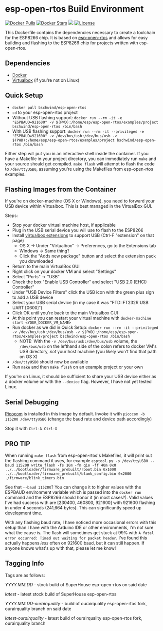 esp-open-rtos Build Environment
===============================

[![Docker Pulls](https://img.shields.io/docker/pulls/malachib/esp-open-rtos.svg)](https://hub.docker.com/r/malachib/esp-open-rtos/) [![Docker Stars](https://img.shields.io/docker/stars/malachib/esp-open-rtos.svg)](https://hub.docker.com/r/malachib/esp-open-rtos/) [![](https://images.microbadger.com/badges/image/malachib/esp-open-rtos.svg)](https://microbadger.com/images/malachib/esp-open-rtos "Get your own image badge on microbadger.com") [![License](https://img.shields.io/badge/license-MIT-blue.svg?style=flat)](https://github.com/bschwind/esp-build/blob/master/LICENSE)

This Dockerfile contains the dependencies necessary to create a toolchain for the ESP8266 chip.
It is based on [esp-open-rtos](https://github.com/SuperHouse/esp-open-rtos) and allows for easy building and flashing
to the ESP8266 chip for projects written with esp-open-rtos.

Dependencies
------------
- [Docker](https://www.docker.com/products/docker-toolbox)
- [Virtualbox](https://www.virtualbox.org/wiki/Downloads) (if you're not on Linux)

Quick Setup
-----------

* `docker pull bschwind/esp-open-rtos`
* `cd` to your esp-open-rtos project
* Without USB flashing support: `docker run --rm -it -e "ESPBAUD=921600" -v $(PWD):/home/esp/esp-open-rtos/examples/project bschwind/esp-open-rtos /bin/bash`
* With USB flashing support: `docker run --rm -it --privileged -e "ESPBAUD=921600" -v /dev/bus/usb:/dev/bus/usb -v $(PWD):/home/esp/esp-open-rtos/examples/project bschwind/esp-open-rtos /bin/bash`

Either step will put you in an interactive shell inside the container. If you have a Makefile in your project directory, you can immediately
run `make` and your source should get compiled. `make flash` will attempt to flash the code to `/dev/ttyUSB0`, assuming you're using the
Makefiles from esp-open-rtos examples.

Flashing Images from the Container
----------------------------------

If you're on docker-machine (OS X or Windows), you need to forward your USB device within Virtualbox. This is best managed in the VirtualBox GUI.

Steps:

* Stop your docker virtual machine host, if applicable
* Plug in the USB serial device you will use to flash to the ESP8266
* Install [virtualbox extensions](https://www.virtualbox.org/wiki/Downloads) to support USB (Ctrl-F "extension" on that page)
  * OS X -> Under "Virtualbox" -> Preferences, go to the Extensions tab
  * Windows -> Same thing?
  * Click the "Adds new package" button and select the extension pack you downloaded
* Return to the main VirtualBox GUI
* Right click on your docker VM and select "Settings"
* Select "Ports" -> "USB"
* Check the box "Enable USB Controller" and select "USB 2.0 (EHCI) Controller"
* Under "USB Device Filters" click the USB icon with the green plus sign to add a USB device
* Select your USB serial device (in my case it was "FTDI FT232R USB UART [0600]")
* Click OK until you're back to the main Virtualbox GUI
* At this point you can restart your virtual machine with `docker-machine start <YOUR_DOCKER_VM_NAME>`
* Run docker as we did in Quick Setup: `docker run --rm -it --privileged -v /dev/bus/usb:/dev/bus/usb -v $(PWD):/home/esp/esp-open-rtos/examples/project bschwind/esp-open-rtos /bin/bash`
  * NOTE: With the `-v /dev/bus/usb:/dev/bus/usb` volume, the `/dev/bus/usb` on the lefthand side of the colon refers to docker VM's USB directory, *not* your host machine (you likely won't find that path on OS X)
* `/dev/ttyUSB0` should now be available
* Run `make` and then `make flash` on an example project or your own

If you're on Linux, it should be sufficient to share your USB device either as a docker volume or with the `--device` flag. However, I have not yet tested Linux.

Serial Debugging
----------------

[Picocom](https://github.com/npat-efault/picocom) is installed in this image by default. Invoke it with `picocom -b 115200 /dev/ttyUSB0` (change the baud rate and device path accordingly)

Stop it with `Ctrl-A Ctrl-X`

PRO TIP
-------

When running `make flash` from esp-open-rtos's Makefiles, it will print out the flashing command it uses, for example `esptool.py -p /dev/ttyUSB0 --baud 115200 write_flash -fs 16m -fm qio -ff 40m 0x0 ../../bootloader/firmware_prebuilt/rboot.bin 0x1000 ../../bootloader/firmware_prebuilt/blank_config.bin 0x2000 ./firmware/blink_timers.bin`

See that `--baud 115200`? You can change it to higher values with the ESPBAUD environment variable which is passed into the `docker run` command and the ESP8266 should honor it (in most cases?). Valid values I've had success with are [230400, 460800, 921600]
with 921600 flashing in under 4 seconds (241,664 bytes). This can significantly speed up development time.

With any flashing baud rate, I have noticed more occasional errors with this setup than I have with the Arduino IDE or other environments, I'm not sure what the cause is.
The flash will sometimes get stuck at 99% with `A fatal error occurred: Timed out waiting for packet header`. I've found this actually happens *less* often on 921600 baud,
but it can still happen. If anyone knows what's up with that, please let me know!
 

Tagging Info
------------

Tags are as follows:

*YYYY.MM.DD* - stock build of SuperHouse esp-open-rtos on said date

*latest* - latest stock build of SuperHouse esp-open-rtos

*YYYY.MM.DD-ourairquality* - build of ourairquality esp-open-rtos fork, ourairquality branch on said date

*latest-ourairquality* - latest build of ourairquality esp-open-rtos fork, ourairquality branch 
